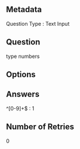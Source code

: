 ## Metadata
Question Type : Text Input

## Question
type numbers

## Options

## Answers
^[0-9]+$ : 1

## Number of Retries
0

